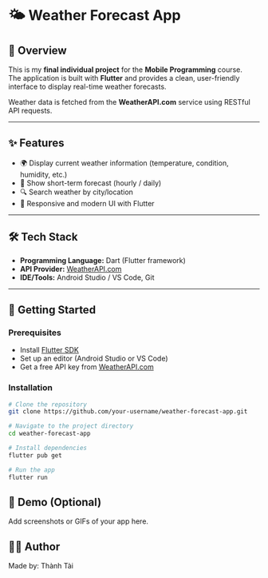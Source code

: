 # 🌤️ Weather Forecast App  

## 📌 Overview  
This is my **final individual project** for the **Mobile Programming** course.  
The application is built with **Flutter** and provides a clean, user-friendly interface to display real-time weather forecasts.  

Weather data is fetched from the **WeatherAPI.com** service using RESTful API requests.  

---

## ✨ Features  
- 🌍 Display current weather information (temperature, condition, humidity, etc.)  
- 📅 Show short-term forecast (hourly / daily)  
- 🔍 Search weather by city/location  
- 📱 Responsive and modern UI with Flutter  

---

## 🛠️ Tech Stack  
- **Programming Language:** Dart (Flutter framework)  
- **API Provider:** [WeatherAPI.com](https://www.weatherapi.com/)  
- **IDE/Tools:** Android Studio / VS Code, Git  

---

## 🚀 Getting Started  

### Prerequisites  
- Install [Flutter SDK](https://docs.flutter.dev/get-started/install)  
- Set up an editor (Android Studio or VS Code)  
- Get a free API key from [WeatherAPI.com](https://www.weatherapi.com/)  

### Installation  
```bash
# Clone the repository
git clone https://github.com/your-username/weather-forecast-app.git

# Navigate to the project directory
cd weather-forecast-app

# Install dependencies
flutter pub get

# Run the app
flutter run
```

## 📸 Demo (Optional)

Add screenshots or GIFs of your app here.

## 👨‍💻 Author

Made by: Thành Tài
